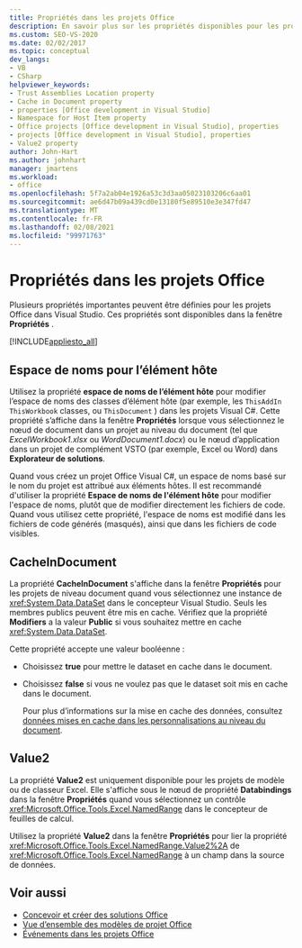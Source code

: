```yaml
---
title: Propriétés dans les projets Office
description: En savoir plus sur les propriétés disponibles pour les projets Office dans Visual Studio à l’aide de l’Fenêtre Propriétés.
ms.custom: SEO-VS-2020
ms.date: 02/02/2017
ms.topic: conceptual
dev_langs:
- VB
- CSharp
helpviewer_keywords:
- Trust Assemblies Location property
- Cache in Document property
- properties [Office development in Visual Studio]
- Namespace for Host Item property
- Office projects [Office development in Visual Studio], properties
- projects [Office development in Visual Studio], properties
- Value2 property
author: John-Hart
ms.author: johnhart
manager: jmartens
ms.workload:
- office
ms.openlocfilehash: 5f7a2ab04e1926a53c3d3aa05023103206c6aa01
ms.sourcegitcommit: ae6d47b09a439cd0e13180f5e89510e3e347fd47
ms.translationtype: MT
ms.contentlocale: fr-FR
ms.lasthandoff: 02/08/2021
ms.locfileid: "99971763"
---
```

# <a name="properties-in-office-projects"></a>Propriétés dans les projets Office
  Plusieurs propriétés importantes peuvent être définies pour les projets Office dans Visual Studio. Ces propriétés sont disponibles dans la fenêtre **Propriétés** .

 [!INCLUDE[appliesto_all](../vsto/includes/appliesto-all-md.md)]

## <a name="namespace-for-host-item"></a>Espace de noms pour l’élément hôte
 Utilisez la propriété **espace de noms de l’élément hôte** pour modifier l’espace de noms des classes d’élément hôte (par exemple, les `ThisAddIn` `ThisWorkbook` classes, ou `ThisDocument` ) dans les projets Visual C#. Cette propriété s’affiche dans la fenêtre **Propriétés** lorsque vous sélectionnez le nœud de document dans un projet au niveau du document (tel que *ExcelWorkbook1.xlsx* ou *WordDocument1.docx*) ou le nœud d’application dans un projet de complément VSTO (par exemple, Excel ou Word) dans **Explorateur de solutions**.

 Quand vous créez un projet Office Visual C#, un espace de noms basé sur le nom du projet est attribué aux éléments hôtes. Il est recommandé d'utiliser la propriété **Espace de noms de l'élément hôte** pour modifier l'espace de noms, plutôt que de modifier directement les fichiers de code. Quand vous utilisez cette propriété, l'espace de noms est modifié dans les fichiers de code générés (masqués), ainsi que dans les fichiers de code visibles.

## <a name="cacheindocument"></a>CacheInDocument
 La propriété **CacheInDocument** s'affiche dans la fenêtre **Propriétés** pour les projets de niveau document quand vous sélectionnez une instance de <xref:System.Data.DataSet> dans le concepteur Visual Studio. Seuls les membres publics peuvent être mis en cache. Vérifiez que la propriété **Modifiers** a la valeur **Public** si vous souhaitez mettre en cache <xref:System.Data.DataSet>.

 Cette propriété accepte une valeur booléenne :

- Choisissez **true** pour mettre le dataset en cache dans le document.

- Choisissez **false** si vous ne voulez pas que le dataset soit mis en cache dans le document.

  Pour plus d’informations sur la mise en cache des données, consultez [données mises en cache dans les personnalisations au niveau du document](../vsto/cached-data-in-document-level-customizations.md).

## <a name="value2"></a>Value2
 La propriété **Value2** est uniquement disponible pour les projets de modèle ou de classeur Excel. Elle s'affiche sous le nœud de propriété **Databindings** dans la fenêtre **Propriétés** quand vous sélectionnez un contrôle <xref:Microsoft.Office.Tools.Excel.NamedRange> dans le concepteur de feuilles de calcul.

 Utilisez la propriété **Value2** dans la fenêtre **Propriétés** pour lier la propriété <xref:Microsoft.Office.Tools.Excel.NamedRange.Value2%2A> de <xref:Microsoft.Office.Tools.Excel.NamedRange> à un champ dans la source de données.

## <a name="see-also"></a>Voir aussi
- [Concevoir et créer des solutions Office](../vsto/designing-and-creating-office-solutions.md)
- [Vue d’ensemble des modèles de projet Office](../vsto/office-project-templates-overview.md)
- [Événements dans les projets Office](../vsto/events-in-office-projects.md)
